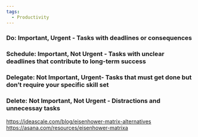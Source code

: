 ```yaml
---
tags:
  - Productivity
---
```

### Do: Important, Urgent - Tasks with deadlines or consequences
### Schedule: Important, Not Urgent - Tasks with unclear deadlines that contribute to long-term success
### Delegate: Not Important, Urgent- Tasks that must get done but don’t require your specific skill set
### Delete: Not Important, Not Urgent - Distractions and unnecessay tasks

https://ideascale.com/blog/eisenhower-matrix-alternatives
https://asana.com/resources/eisenhower-matrixa